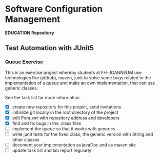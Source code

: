# Software Configuration Management #

**EDUCATION Repository**

## Test Automation with JUnit5 ##

### Queue Exercise ###

This is an exercise project whereby students at FH-JOANNEUM use technologies like git(hub), maven, junit to solve some bugs related to the implementation of a queue and make an own implementation, that can use generic classes.

See the task list for more information.


- [x] create new repository for this project, send invitations
- [x] initialize git locally in the root directory of the project
- [x] edit Pom.xml with repository address and developers
- [x] find and fix bugs in the .class files
- [ ] implement the queue so that it works with generics
- [ ] write junit tests for the fixed class, the generic version with String and other classes
- [ ] document your implementation as javaDoc and as maven site
- [ ] update task list and lab report regularly
